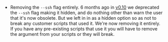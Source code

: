 - Removing the `--ssh` flag entirely. 6 months ago in [v0.10](https://github.com/github/gh-gei/releases/tag/v0.10) we deprecated the `--ssh` flag making it hidden, and do nothing other than warn the user that it's now obsolete. But we left in in as a hidden option so as not to break any customer scripts that used it. We're now removing it entirely. If you have any pre-existing scripts that use it you will have to remove the argument from your scripts or they will break.
